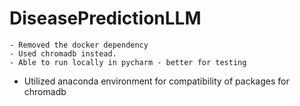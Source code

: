 # DiseasePredictionLLM


	- Removed the docker dependency
	- Used chromadb instead.
	- Able to run locally in pycharm - better for testing 
  - Utilized anaconda environment for compatibility of packages for chromadb

